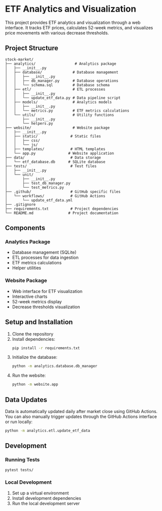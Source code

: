 # ETF Analytics and Visualization

This project provides ETF analytics and visualization through a web interface. It tracks ETF prices, calculates 52-week metrics, and visualizes price movements with various decrease thresholds.

## Project Structure

```
stock-market/
├── analytics/                  # Analytics package
│   ├── __init__.py
│   ├── database/              # Database management
│   │   ├── __init__.py
│   │   ├── db_manager.py      # Database operations
│   │   └── schema.sql         # Database schema
│   ├── etl/                   # ETL processes
│   │   ├── __init__.py
│   │   └── update_etf_data.py # Data pipeline script
│   ├── models/                # Analytics models
│   │   ├── __init__.py
│   │   └── metrics.py         # ETF metrics calculations
│   └── utils/                 # Utility functions
│       ├── __init__.py
│       └── helpers.py
├── website/                   # Website package
│   ├── __init__.py
│   ├── static/               # Static files
│   │   ├── css/
│   │   └── js/
│   ├── templates/            # HTML templates
│   └── app.py               # Website application
├── data/                     # Data storage
│   └── etf_database.db      # SQLite database
├── tests/                    # Test files
│   ├── __init__.py
│   └── unit/
│       ├── __init__.py
│       ├── test_db_manager.py
│       └── test_metrics.py
├── .github/                  # GitHub specific files
│   └── workflows/            # GitHub Actions
│       └── update_etf_data.yml
├── .gitignore
├── requirements.txt          # Project dependencies
└── README.md                # Project documentation
```

## Components

### Analytics Package
- Database management (SQLite)
- ETL processes for data ingestion
- ETF metrics calculations
- Helper utilities

### Website Package
- Web interface for ETF visualization
- Interactive charts
- 52-week metrics display
- Decrease thresholds visualization

## Setup and Installation

1. Clone the repository
2. Install dependencies:
   ```bash
   pip install -r requirements.txt
   ```
3. Initialize the database:
   ```bash
   python -m analytics.database.db_manager
   ```
4. Run the website:
   ```bash
   python -m website.app
   ```

## Data Updates

Data is automatically updated daily after market close using GitHub Actions. You can also manually trigger updates through the GitHub Actions interface or run locally:
```bash
python -m analytics.etl.update_etf_data
```

## Development

### Running Tests
```bash
pytest tests/
```

### Local Development
1. Set up a virtual environment
2. Install development dependencies
3. Run the local development server